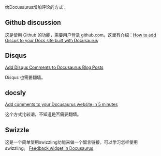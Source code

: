 

给Docusaurus增加评论的方式：

## Github discussion

这是使用 Github 的功能，需要用户登录 github.com。这里有介绍：[How to add Giscus to your Docs site built with Docusaurus](https://dipakparmar.medium.com/how-to-add-giscus-to-your-docs-site-built-with-docusaurus-d57fa7f8e2f3)


## Disqus

[Add Disqus Comments to Docusaurus Blog Posts](https://madrus4u.com/blog/blog-comments)

Disqus 也需要翻墙。

## docsly

[Add comments to your Docusaurus website in 5 minutes](https://dev.to/anshuman_bhardwaj/add-comments-to-your-docusaurus-website-in-5-minutes-3pck)

这个方式比较潮，不知道是否需要翻墙。


## Swizzle

这是一个简单使用swizzling功能来做一个留言链接，可以学习怎样使用swizzling。
[Feedback widget in Docusaurus](https://happyreact.com/blog/feedback-widget-in-docusaurus)



